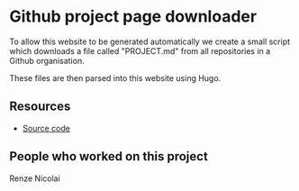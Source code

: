 # Github project page downloader

To allow this website to be generated automatically we create a small script which
downloads a file called "PROJECT.md" from all repositories in a Github organisation.

These files are then parsed into this website using Hugo.

## Resources
 - [Source code](https://github.com/tkkrlab/github-project-page-downloader)

## People who worked on this project
Renze Nicolai